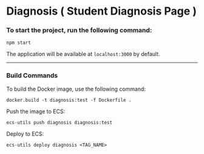 # Diagnosis ( Student Diagnosis Page )

### To start the project, run the following command:
```npm start```

The application will be available at ```localhost:3000``` by default.

---
### Build Commands

To build the Docker image, use the following command:

```docker.build -t diagnosis:test -f Dockerfile . ```

Push the image to ECS:

```ecs-utils push diagnosis diagnosis:test```

Deploy to ECS:

```ecs-utils deploy diagnosis <TAG_NAME>```